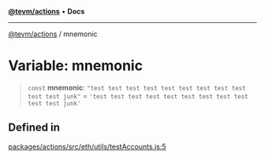 [**@tevm/actions**](../README.md) • **Docs**

***

[@tevm/actions](../globals.md) / mnemonic

# Variable: mnemonic

> `const` **mnemonic**: `"test test test test test test test test test test test junk"` = `'test test test test test test test test test test test junk'`

## Defined in

[packages/actions/src/eth/utils/testAccounts.js:5](https://github.com/qbzzt/tevm-monorepo/blob/main/packages/actions/src/eth/utils/testAccounts.js#L5)
